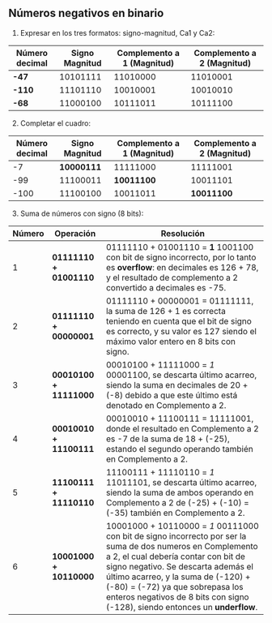 ## Números negativos en binario
1. Expresar en los tres formatos: signo-magnitud, Ca1 y Ca2:

Número decimal | Signo Magnitud | Complemento a 1 (Magnitud) | Complemento a 2 (Magnitud)
------------ | ------------- | ------------- | -------------
__-47__ | 10101111 | 11010000 | 11010001
__-110__ | 11101110 | 10010001 | 10010010
__-68__ | 11000100 | 10111011 | 10111100

2. Completar el cuadro:

Número decimal | Signo Magnitud | Complemento a 1 (Magnitud) | Complemento a 2 (Magnitud)
------------ | ------------- | ------------- | -------------
-7 | __10000111__ | 11111000 | 11111001
-99 | 11100011 | __10011100__ | 10011101 
-100 | 11100100 | 10011011 | __10011100__

3. Suma de números con signo (8 bits):

Número | Operación | Resolución
------------ | ------------- | -------------
1 | __01111110 + 01001110__ | 01111110 + 01001110 = __1__ 1001100 con bit de signo incorrecto, por lo tanto es __overflow__: en decimales es 126 + 78, y el resultado de complemento a 2 convertido a decimales es -75.
2 | __01111110 + 00000001__ | 01111110 + 00000001 = 01111111, la suma de 126 + 1 es correcta teniendo en cuenta que el bit de signo es correcto, y su valor es 127 siendo el máximo valor entero en 8 bits con signo.
3 | __00010100 + 11111000__ | 00010100 + 11111000 = _1_ 00001100, se descarta último acarreo, siendo la suma en decimales de 20 + (-8) debido a que este último está denotado en Complemento a 2.
4 | __00010010 + 11100111__ | 00010010 + 11100111 = 11111001, donde el resultado en Complemento a 2 es -7 de la suma de 18 + (-25), estando el segundo operando también en Complemento a 2.
5 | __11100111 + 11110110__ | 11100111 + 11110110 = _1_ 11011101, se descarta último acarreo, siendo la suma de ambos operando en Complemento a 2 de (-25) + (-10) = (-35) también en Complemento a 2. 
6 | __10001000 + 10110000__ | 10001000 + 10110000 = _1_ 00111000 con bit de signo incorrecto por ser la suma de dos numeros en Complemento a 2, el cual debería contar con bit de signo negativo. Se descarta además el último acarreo, y la suma de (-120) + (-80) = (-72) ya que sobrepasa los enteros negativos de 8 bits con signo (-128), siendo entonces un __underflow__.